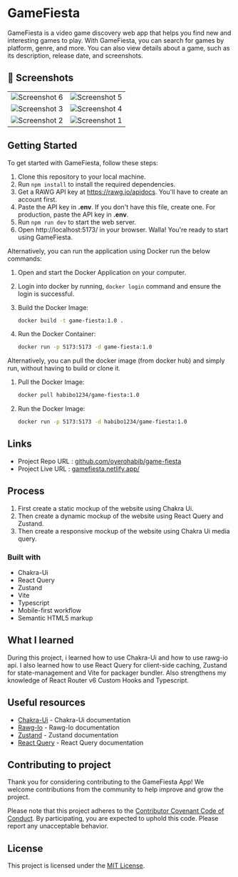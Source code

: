 # GameFiesta

GameFiesta is a video game discovery web app that helps you find new and interesting games to play. With GameFiesta, you can search for games by platform, genre, and more. You can also view details about a game, such as its description, release date, and screenshots.

## 📸 Screenshots

|                                                  |                                                  |
| :----------------------------------------------: | :----------------------------------------------: |
| ![Screenshot 6](https://i.imgur.com/Yctj1rY.png) | ![Screenshot 5](https://i.imgur.com/kD6YAAv.png) |
| ![Screenshot 3](https://i.imgur.com/FzFkZbS.png) | ![Screenshot 4](https://i.imgur.com/xhBdGEg.png) |
| ![Screenshot 2](https://i.imgur.com/pvJnO0p.png) | ![Screenshot 1](https://i.imgur.com/UlEGkUD.png) |

## Getting Started

To get started with GameFiesta, follow these steps:

1. Clone this repository to your local machine.
2. Run `npm install` to install the required dependencies.
3. Get a RAWG API key at https://rawg.io/apidocs. You'll have to create an account first.
4. Paste the API key in **.env**. If you don't have this file, create one. For production, paste the API key in **.env**.
5. Run `npm run dev` to start the web server.
6. Open http://localhost:5173/ in your browser. Walla! You're ready to start using GameFiesta.

Alternatively, you can run the application using Docker run the below commands:

1. Open and start the Docker Application on your computer.
2. Login into docker by running, `docker login` command and ensure the login is successful.
3. Build the Docker Image:

    ```bash
    docker build -t game-fiesta:1.0 .
    ```

4. Run the Docker Container:

    ```bash
    docker run -p 5173:5173 -d game-fiesta:1.0
    ```

Alternatively, you can pull the docker image (from docker hub) and simply run, without having to build or clone it.

1. Pull the Docker Image:

    ```bash
    docker pull habibo1234/game-fiesta:1.0
    ```

2. Run the Docker Image:

    ```bash
    docker run -p 5173:5173 -d habibo1234/game-fiesta:1.0
    ```

## Links

-   Project Repo URL : [github.com/oyerohabib/game-fiesta](https://github.com/oyerohabib/game-fiesta)
-   Project Live URL : [gamefiesta.netlify.app/](https://gamefiesta.netlify.app/)

## Process

1. First create a static mockup of the website using Chakra Ui.
2. Then create a dynamic mockup of the website using React Query and Zustand.
3. Then create a responsive mockup of the website using Chakra Ui media query.

### Built with

-   Chakra-Ui
-   React Query
-   Zustand
-   Vite
-   Typescript
-   Mobile-first workflow
-   Semantic HTML5 markup

## What I learned

During this project, i learned how to use Chakra-Ui and how to use rawg-io api. I also learned how to use React Query for client-side caching, Zustand for state-management and Vite for packager bundler. Also strengthens my knowledge of React Router v6 Custom Hooks and Typescript.

## Useful resources

-   [Chakra-Ui](https://chakra-ui.com/) - Chakra-Ui documentation
-   [Rawg-Io](https://rawg.io/apidocs) - Rawg-Io documentation
-   [Zustand](https://docs.pmnd.rs/zustand/getting-started/introduction) - Zustand documentation
-   [React Query](https://tanstack.com/query/latest/docs/framework/react/overview) - React Query documentation

## Contributing to project

Thank you for considering contributing to the GameFiesta App! We welcome contributions from the community to help improve and grow the project.

Please note that this project adheres to the [Contributor Covenant Code of Conduct](CONTRIBUTING.md). By participating, you are expected to uphold this code. Please report any unacceptable behavior.

## License

This project is licensed under the [MIT License](LICENSE).
